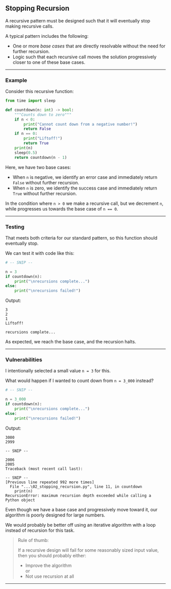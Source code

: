 ## Stopping Recursion

A recursive pattern must be designed such that it will eventually stop making 
recursive calls.

A typical pattern includes the following:

* One or more *base cases* that are directly resolvable without the 
  need for further recursion.
* Logic such that each recursive call moves the solution progressively closer 
  to one of these base cases.

---

### Example

Consider this recursive function:

```python
from time import sleep

def countdown(n: int) -> bool:
    """Counts down to zero"""
    if n < 0:
        print("Cannot count down from a negative number!")
        return False
    if n == 0:
        print("Liftoff!")
        return True
    print(n)
    sleep(0.5)
    return countdown(n - 1)
```

Here, we have two base cases:

* When `n` is negative, we identify an error case and immediately return
  `False` without further recursion.
* When `n` is zero, we identify the success case and immediately return
  `True` without further recursion.

In the condition where `n > 0` we make a recursive call, but we decrement `n`,
while progresses us towards the base case of `n == 0`.

---

### Testing

That meets both criteria for our standard pattern, so this function should eventually stop.

We can test it with code like this:

```python
# -- SNIP --

n = 3
if countdown(n):
    print("\nrecursions complete...")
else:
    print("\nrecursions failed!")
```

Output:

```
3
2
1
Liftoff!

recursions complete...
```

As expected, we reach the base case, and the recursion halts.

---

### Vulnerabilities

I intentionally selected a small value `n = 3` for this.

What would happen if I wanted to count down from `n = 3_000` instead?

```python
# -- SNIP --

n = 3_000
if countdown(n):
    print("\nrecursions complete...")
else:
    print("\nrecursions failed!")
```

Output:

```
3000
2999

-- SNIP --

2006
2005
Traceback (most recent call last):

-- SNIP --
[Previous line repeated 992 more times]
  File "...\02_stopping_recursion.py", line 11, in countdown
    print(n)
RecursionError: maximum recursion depth exceeded while calling a Python object
```

Even though we have a base case and progressively move toward it, our 
algorithm is poorly designed for large numbers.

We would probably be better off using an iterative algorithm with a loop 
instead of recursion for this task.

> Rule of thumb:
> 
> If a recursive design will fail for some reasonably sized input value, 
> then you should probably either:
>
> * Improve the algorithm  
>   or
> * Not use recursion at all

---
